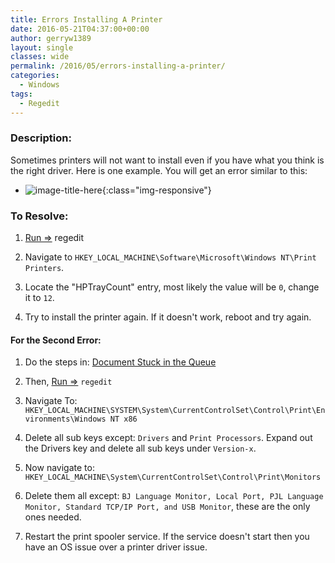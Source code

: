 ```yaml
---
title: Errors Installing A Printer
date: 2016-05-21T04:37:00+00:00
author: gerryw1389
layout: single
classes: wide
permalink: /2016/05/errors-installing-a-printer/
categories:
  - Windows
tags:
  - Regedit
---
```

<!--more-->

### Description:

Sometimes printers will not want to install even if you have what you think is the right driver. Here is one example. You will get an error similar to this:

  - ![image-title-here](https://automationadmin.com/assets/images/uploads/2016/09/errors-installing-a-printer.jpg){:class="img-responsive"}


### To Resolve:

1. [Run =>](https://automationadmin.com/2016/05/command-prompt-overview/) regedit

2. Navigate to `HKEY_LOCAL_MACHINE\Software\Microsoft\Windows NT\Print Printers`.

3. Locate the "HPTrayCount" entry, most likely the value will be `0`, change it to `12`.

4. Try to install the printer again. If it doesn't work, reboot and try again.

#### For the Second Error:

1. Do the steps in: [Document Stuck in the Queue](https://automationadmin.com/2016/05/document-stuck-in-queue/)

2. Then, [Run =>](https://automationadmin.com/2016/05/command-prompt-overview/) `regedit`

3. Navigate To: `HKEY_LOCAL_MACHINE\SYSTEM\System\CurrentControlSet\Control\Print\Environments\Windows NT x86`

4. Delete all sub keys except: `Drivers` and `Print Processors`. Expand out the Drivers key and delete all sub keys under `Version-x`.

5. Now navigate to: `HKEY_LOCAL_MACHINE\System\CurrentControlSet\Control\Print\Monitors`

6. Delete them all except: `BJ Language Monitor, Local Port, PJL Language Monitor, Standard TCP/IP Port, and USB Monitor`, these are the only ones needed.

7. Restart the print spooler service. If the service doesn't start then you have an OS issue over a printer driver issue.